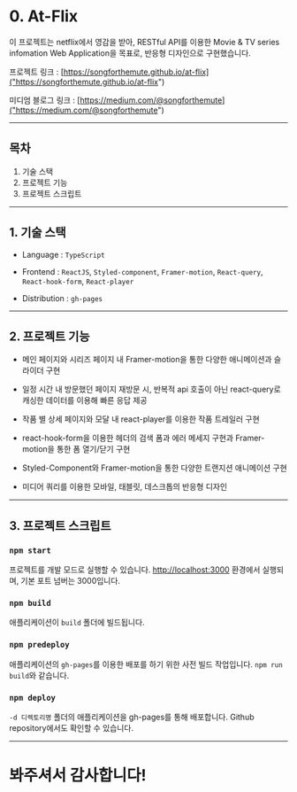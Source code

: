 # 0. At-Flix

이 프로젝트는 netflix에서 영감을 받아, RESTful API를 이용한 Movie & TV series infomation Web Application을 목표로, 반응형 디자인으로 구현했습니다.

프로젝트 링크 : [https://songforthemute.github.io/at-flix]("https://songforthemute.github.io/at-flix")

미디엄 블로그 링크 : [https://medium.com/@songforthemute]("https://medium.com/@songforthemute")

---

## 목차

1. 기술 스택
2. 프로젝트 기능
3. 프로젝트 스크립트

---

## 1. 기술 스택

-   Language : `TypeScript`

-   Frontend : `ReactJS`, `Styled-component`, `Framer-motion`, `React-query`, `React-hook-form`, `React-player`

-   Distribution : `gh-pages`

---

## 2. 프로젝트 기능

-   메인 페이지와 시리즈 페이지 내 Framer-motion을 통한 다양한 애니메이션과 슬라이더 구현

-   일정 시간 내 방문했던 페이지 재방문 시, 반복적 api 호출이 아닌 react-query로 캐싱한 데이터를 이용해 빠른 응답 제공

-   작품 별 상세 페이지와 모달 내 react-player를 이용한 작품 트레일러 구현

-   react-hook-form을 이용한 헤더의 검색 폼과 에러 메세지 구현과 Framer-motion을 통한 폼 열기/닫기 구현

-   Styled-Component와 Framer-motion을 통한 다양한 트랜지션 애니메이션 구현

-   미디어 쿼리를 이용한 모바일, 태블릿, 데스크톱의 반응형 디자인

---

## 3. 프로젝트 스크립트

### `npm start`

프로젝트를 개발 모드로 실행할 수 있습니다. [http://localhost:3000]("http://localhost:3000") 환경에서 실행되며, 기본 포트 넘버는 3000입니다.

### `npm build`

애플리케이션이 `build` 폴더에 빌드됩니다.

### `npm predeploy`

애플리케이션의 `gh-pages`를 이용한 배포를 하기 위한 사전 빌드 작업입니다. `npm run build`와 같습니다.

### `npm deploy`

`-d 디렉토리명` 폴더의 애플리케이션을 gh-pages를 통해 배포합니다. Github repository에서도 확인할 수 있습니다.

---

# 봐주셔서 감사합니다!
